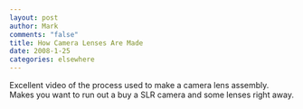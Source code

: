 ```yaml
--- 
layout: post
author: Mark
comments: "false"
title: How Camera Lenses Are Made
date: 2008-1-25
categories: elsewhere
---
```

Excellent video of the process used to make a camera lens assembly.  Makes you want to run out a buy a SLR camera and some lenses right away.

<object width="425" height="355"><param name="movie" value="http://www.youtube.com/v/X7_wL0ZZi6k&rel=1"></param><param name="wmode" value="transparent"></param><embed src="http://www.youtube.com/v/X7_wL0ZZi6k&rel=1" type="application/x-shockwave-flash" wmode="transparent" width="425" height="355"></embed></object>
